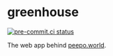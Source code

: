 <!--
SPDX-FileCopyrightText: 2023 peepo.world developers

SPDX-License-Identifier: EUPL-1.2
-->

# greenhouse

[![pre-commit.ci status](https://results.pre-commit.ci/badge/github/peepo-world/greenhouse/main.svg)](https://results.pre-commit.ci/latest/github/peepo-world/greenhouse/main)

The web app behind [peepo.world](https://peepo.world).
